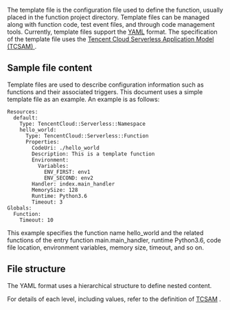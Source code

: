 The template file is the configuration file used to define the function, usually placed in the function project directory. Template files can be managed along with function code, test event files, and through code management tools. Currently, template files support the [YAML](http://yaml.org/spec/1.1/) format. The specification of the template file uses the [Tencent Cloud Serverless Application Model (TCSAM) ](https://github.com/tencentyun/scfcli/blob/master/docs/specs/tencentcloud%20sam%20version%202018-11-11-zh-cn.md).

## Sample file content

Template files are used to describe configuration information such as functions and their associated triggers. This document uses a simple template file as an example. An example is as follows:

```
Resources:
  default:
    Type: TencentCloud::Serverless::Namespace
    hello_world:
      Type: TencentCloud::Serverless::Function
      Properties:
        CodeUri: ./hello_world
        Description: This is a template function
        Environment:
          Variables:
            ENV_FIRST: env1
            ENV_SECOND: env2
        Handler: index.main_handler
        MemorySize: 128
        Runtime: Python3.6
        Timeout: 3
Globals:
  Function:
    Timeout: 10

```

This example specifies the function name hello_world and the related functions of the entry function main.main_handler, runtime Python3.6, code file location, environment variables, memory size, timeout, and so on.

## File structure

The YAML format uses a hierarchical structure to define nested content.

For details of each level, including values, refer to the definition of [TCSAM](https://github.com/tencentyun/scfcli/blob/master/docs/specs/tencentcloud%20sam%20version%202018-11-11-zh-cn.md) .
